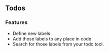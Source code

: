 ## Todos

### Features

* Define new labels
* Add those labels to any place in code
* Search for those labels from your todo tool.


